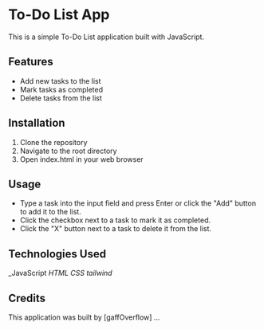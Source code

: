 # To-Do List App
This is a simple To-Do List application built with JavaScript.

## Features
- Add new tasks to the list
- Mark tasks as completed
- Delete tasks from the list

## Installation
1. Clone the repository
2. Navigate to the root directory
3. Open index.html in your web browser
## Usage
- Type a task into the input field and press Enter or click the "Add" button to add it to the list.
- Click the checkbox next to a task to mark it as completed.
- Click the "X" button next to a task to delete it from the list.

## Technologies Used
_JavaScript
_HTML_
_CSS_
_tailwind_
## Credits
This application was built by [gaffOverflow] ...
